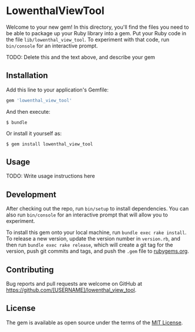# LowenthalViewTool

Welcome to your new gem! In this directory, you'll find the files you need to be able to package up your Ruby library into a gem. Put your Ruby code in the file `lib/lowenthal_view_tool`. To experiment with that code, run `bin/console` for an interactive prompt.

TODO: Delete this and the text above, and describe your gem

## Installation

Add this line to your application's Gemfile:

```ruby
gem 'lowenthal_view_tool'
```

And then execute:

    $ bundle

Or install it yourself as:

    $ gem install lowenthal_view_tool

## Usage

TODO: Write usage instructions here

## Development

After checking out the repo, run `bin/setup` to install dependencies. You can also run `bin/console` for an interactive prompt that will allow you to experiment.

To install this gem onto your local machine, run `bundle exec rake install`. To release a new version, update the version number in `version.rb`, and then run `bundle exec rake release`, which will create a git tag for the version, push git commits and tags, and push the `.gem` file to [rubygems.org](https://rubygems.org).

## Contributing

Bug reports and pull requests are welcome on GitHub at https://github.com/[USERNAME]/lowenthal_view_tool.

## License

The gem is available as open source under the terms of the [MIT License](http://opensource.org/licenses/MIT).
